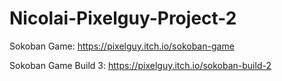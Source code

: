 # Nicolai-Pixelguy-Project-2

Sokoban Game: https://pixelguy.itch.io/sokoban-game

Sokoban Game Build 3: https://pixelguy.itch.io/sokoban-build-2
